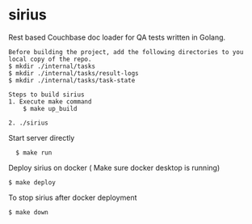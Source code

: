 # sirius
Rest based Couchbase doc loader for QA tests written in Golang.

```text
Before building the project, add the following directories to you local copy of the repo.
$ mkdir ./internal/tasks
$ mkdir ./internal/tasks/result-logs
$ mkdir ./internal/tasks/task-state
```

```textmate
Steps to build sirius
1. Execute make command
    $ make up_build

2. ./sirius    
```

Start server directly  
```textmate
  $ make run
```

Deploy sirius on docker ( Make sure docker desktop is running)
```textmate
$ make deploy
```
To stop sirius after docker deployment
```textmate
$ make down
```